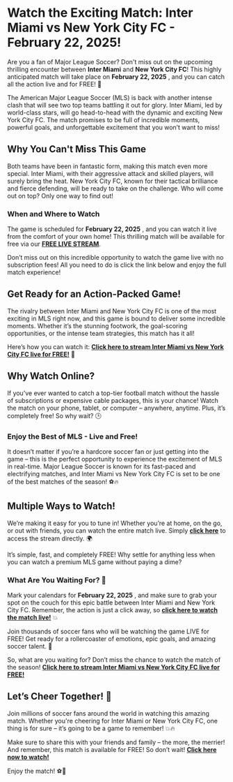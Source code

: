 # Watch the Exciting Match: Inter Miami vs New York City FC - February 22, 2025!

Are you a fan of Major League Soccer? Don't miss out on the upcoming thrilling encounter between **Inter Miami** and **New York City FC**! This highly anticipated match will take place on **February 22, 2025** , and you can catch all the action live and for FREE! 🌟

The American Major League Soccer (MLS) is back with another intense clash that will see two top teams battling it out for glory. Inter Miami, led by world-class stars, will go head-to-head with the dynamic and exciting New York City FC. The match promises to be full of incredible moments, powerful goals, and unforgettable excitement that you won’t want to miss!

## Why You Can't Miss This Game

Both teams have been in fantastic form, making this match even more special. Inter Miami, with their aggressive attack and skilled players, will surely bring the heat. New York City FC, known for their tactical brilliance and fierce defending, will be ready to take on the challenge. Who will come out on top? Only one way to find out!

### When and Where to Watch

The game is scheduled for **February 22, 2025** , and you can watch it live from the comfort of your own home! This thrilling match will be available for free via our **[FREE LIVE STREAM](https://tinyurl.com/livestreamfreeo?st=Inter+Miami+vs+New+York+City+FC&si=gh)**.

Don’t miss out on this incredible opportunity to watch the game live with no subscription fees! All you need to do is click the link below and enjoy the full match experience!

## Get Ready for an Action-Packed Game!

The rivalry between Inter Miami and New York City FC is one of the most exciting in MLS right now, and this game is bound to deliver some incredible moments. Whether it’s the stunning footwork, the goal-scoring opportunities, or the intense team strategies, this match has it all!

Here’s how you can watch it: **[Click here to stream Inter Miami vs New York City FC live for FREE!](https://tinyurl.com/livestreamfreeo?st=Inter+Miami+vs+New+York+City+FC&si=gh)** 📲

## Why Watch Online?

If you’ve ever wanted to catch a top-tier football match without the hassle of subscriptions or expensive cable packages, this is your chance! Watch the match on your phone, tablet, or computer – anywhere, anytime. Plus, it’s completely free! So why wait? 🕒

### Enjoy the Best of MLS - Live and Free!

It doesn’t matter if you’re a hardcore soccer fan or just getting into the game – this is the perfect opportunity to experience the excitement of MLS in real-time. Major League Soccer is known for its fast-paced and electrifying matches, and Inter Miami vs New York City FC is set to be one of the best matches of the season! ⚽🔥

## Multiple Ways to Watch!

We’re making it easy for you to tune in! Whether you’re at home, on the go, or out with friends, you can watch the entire match live. Simply **[click here](https://tinyurl.com/livestreamfreeo?st=Inter+Miami+vs+New+York+City+FC&si=gh)** to access the stream directly. 🌍

It’s simple, fast, and completely FREE! Why settle for anything less when you can watch a premium MLS game without paying a dime?

### What Are You Waiting For? 🎉

Mark your calendars for **February 22, 2025** , and make sure to grab your spot on the couch for this epic battle between Inter Miami and New York City FC. Remember, the action is just a click away, so **[click here to watch the match live!](https://tinyurl.com/livestreamfreeo?st=Inter+Miami+vs+New+York+City+FC&si=gh)** 💥

Join thousands of soccer fans who will be watching the game LIVE for FREE! Get ready for a rollercoaster of emotions, epic goals, and amazing soccer talent. 🌟

So, what are you waiting for? Don’t miss the chance to watch the match of the season! **[Click here to stream Inter Miami vs New York City FC live for FREE!](https://tinyurl.com/livestreamfreeo?st=Inter+Miami+vs+New+York+City+FC&si=gh)**

## Let’s Cheer Together! 📣

Join millions of soccer fans around the world in watching this amazing match. Whether you're cheering for Inter Miami or New York City FC, one thing is for sure – it’s going to be a game to remember! 💥🔥

Make sure to share this with your friends and family – the more, the merrier! And remember, this match is available for FREE! So don’t wait! **[Click here now to watch!](https://tinyurl.com/livestreamfreeo?st=Inter+Miami+vs+New+York+City+FC&si=gh)**

Enjoy the match! ⚽🙌
